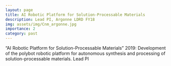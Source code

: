 ```yaml
---
layout: page
title: AI Robotic Platform for Solution-Processable Materials 
description: Lead PI, Argonne LDRD FY18
img: assets/img/Cnm_argonne.jpg
importance: 2
category: past
---
```


“AI Robotic Platform for Solution-Processable Materials” 2019: Development of the polybot robotic platform for autonomous synthesis and processing of solution-processable materials. 
Lead PI
